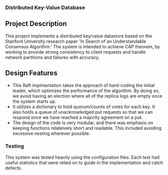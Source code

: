 ### Distributed Key-Value Database

## Project Description

This project implements a distributed key/value datastore based on the Stanford University research paper 'In Search of an Understandable Consensus Algorithm.' The system is intended to achieve CAP theorem, by working to provide strong consistency to client requests and handle network partitions and failures with accuracy.

## Design Features

- This Raft implmentation takes the approach of hard-coding the initial leader, which optimizes the performance of the algorithm. By doing so, we avoid having an election where all of the replica logs are empty once the system starts up. 
- It utilizes a dictionary to hold quorum/counts of votes for each key. It also holds a queue of unacknowledged put requests so that we can respond once we have reached a majority agreement on a put.
- The design of the code is very modular, and there was emphasis on keeping functions relateively short and readable. This included avoiding excessive nesting wherever possible.


### Testing 
This system was tested heavily using the configuration files. Each test had useful statistics that were relied on to guide in the implementation and catch defects. 

